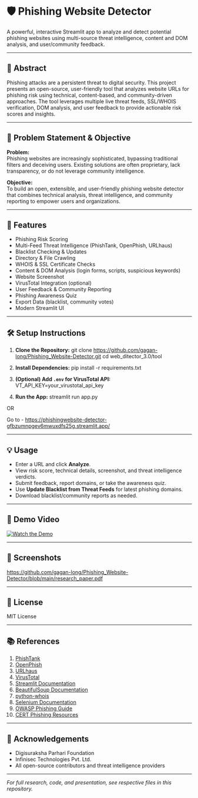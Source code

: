# 🛡️ Phishing Website Detector

A powerful, interactive Streamlit app to analyze and detect potential phishing websites using multi-source threat intelligence, content and DOM analysis, and user/community feedback.

---

## 📑 Abstract

Phishing attacks are a persistent threat to digital security. This project presents an open-source, user-friendly tool that analyzes website URLs for phishing risk using technical, content-based, and community-driven approaches. The tool leverages multiple live threat feeds, SSL/WHOIS verification, DOM analysis, and user feedback to provide actionable risk scores and insights.

---

## 🎯 Problem Statement & Objective

**Problem:**  
Phishing websites are increasingly sophisticated, bypassing traditional filters and deceiving users. Existing solutions are often proprietary, lack transparency, or do not leverage community intelligence.

**Objective:**  
To build an open, extensible, and user-friendly phishing website detector that combines technical analysis, threat intelligence, and community reporting to empower users and organizations.

---

## 🚀 Features

- Phishing Risk Scoring
- Multi-Feed Threat Intelligence (PhishTank, OpenPhish, URLhaus)
- Blacklist Checking & Updates
- Directory & File Crawling
- WHOIS & SSL Certificate Checks
- Content & DOM Analysis (login forms, scripts, suspicious keywords)
- Website Screenshot
- VirusTotal Integration (optional)
- User Feedback & Community Reporting
- Phishing Awareness Quiz
- Export Data (blacklist, community votes)
- Modern Streamlit UI

---

## 🛠️ Setup Instructions

1. **Clone the Repository:**
git clone https://github.com/gagan-long/Phishing_Website-Detector.git
cd web_ditector_3.0/tool

2. **Install Dependencies:**
pip install -r requirements.txt

3. **(Optional) Add `.env` for VirusTotal API:**
VT_API_KEY=your_virustotal_api_key

4. **Run the App:**
streamlit run app.py

OR

Go to - https://phishingwebsite-detector-gfbzumnpgev6mwuxdfs25g.streamlit.app/

---

## 💡 Usage

- Enter a URL and click **Analyze**.
- View risk score, technical details, screenshot, and threat intelligence verdicts.
- Submit feedback, report domains, or take the awareness quiz.
- Use **Update Blacklist from Threat Feeds** for latest phishing domains.
- Download blacklist/community reports as needed.

---

## 🎥 Demo Video

[![Watch the Demo](https://img.shields.io/badge/YouTube-Demo%20Video-red?logo=youtube)](PASTE_YOUR_YOUTUBE_LINK_HERE)

---

## 📸 Screenshots

https://github.com/gagan-long/Phishing_Website-Detector/blob/main/research_paper.pdf

---

## 📄 License

MIT License

---

## 📚 References

1. [PhishTank](https://phishtank.org/)
2. [OpenPhish](https://openphish.com/)
3. [URLhaus](https://urlhaus.abuse.ch/)
4. [VirusTotal](https://www.virustotal.com/)
5. [Streamlit Documentation](https://docs.streamlit.io/)
6. [BeautifulSoup Documentation](https://www.crummy.com/software/BeautifulSoup/bs4/doc/)
7. [python-whois](https://pypi.org/project/python-whois/)
8. [Selenium Documentation](https://www.selenium.dev/documentation/)
9. [OWASP Phishing Guide](https://owasp.org/www-community/phishing)
10. [CERT Phishing Resources](https://www.cert.org/)

---

## 🙏 Acknowledgements

- Digisuraksha Parhari Foundation
- Infinisec Technologies Pvt. Ltd.
- All open-source contributors and threat intelligence providers

---

*For full research, code, and presentation, see respective files in this repository.*
